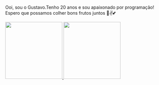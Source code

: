 Ooi, sou o Gustavo.Tenho 20 anos e sou apaixonado por programação!<br>Espero que possamos colher bons frutos juntos 🙌✌️💕
<br>
<!--
**GustSilvaJR/GustSilvaJR** is a ✨ _special_ ✨ repository because its `README.md` (this file) appears on your GitHub profile.

Here are some ideas to get you started:

- 🔭 I’m currently working on ...
- 🌱 I’m currently learning ...
- 👯 I’m looking to collaborate on ...
- 🤔 I’m looking for help with ...
- 💬 Ask me about ...
- 📫 How to reach me: ...
- 😄 Pronouns: ...
- ⚡ Fun fact: ...
-->

<div>
  <a href="https://github.com/rafaballerini">
  <img height="180em" src="https://github-readme-stats.vercel.app/api?username=GustSilvaJR&show_icons=true&theme=dark&include_all_commits=true&count_private=true"/>
  <img height="180em" src="https://github-readme-stats.vercel.app/api/top-langs/?username=GustSilvaJR&layout=compact&langs_count=7&theme=dracula"/>
</div>
<br>
<div style="display: inline">
  <img href="css3-original.svg>
</div>

